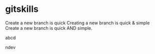 # gitskills
Create a new branch is quick
Creating a new branch is quick & simple
Create a new branch is quick AND simple.

abcd

ndev
